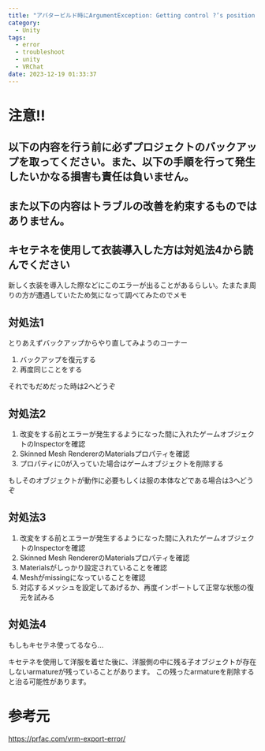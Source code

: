 ```yaml
---
title: "アバタービルド時にArgumentException: Getting control ?’s position in a group with only ? controls when doing repaintが出た時の対処方法"
category:
  - Unity
tags:
  - error
  - troubleshoot
  - unity
  - VRChat
date: 2023-12-19 01:33:37
---
```


# 注意!!

## **以下の内容を行う前に必ずプロジェクトのバックアップを取ってください。また、以下の手順を行って発生したいかなる損害も責任は負いません。**

## **また以下の内容はトラブルの改善を約束するものではありません。**

## **キセテネを使用して衣装導入した方は対処法4から読んでください**

新しく衣装を導入した際などにこのエラーが出ることがあるらしい。たまたま周りの方が遭遇していたため気になって調べてみたのでメモ

## 対処法1

とりあえずバックアップからやり直してみようのコーナー

1. バックアップを復元する
2. 再度同じことをする

それでもだめだった時は2へどうぞ

## 対処法2

1. 改変をする前とエラーが発生するようになった間に入れたゲームオブジェクトのInspectorを確認
2. Skinned Mesh RendererのMaterialsプロパティを確認
3. プロパティに0が入っていた場合はゲームオブジェクトを削除する

もしそのオブジェクトが動作に必要もしくは服の本体などである場合は3へどうぞ

## 対処法3

1. 改変をする前とエラーが発生するようになった間に入れたゲームオブジェクトのInspectorを確認
2. Skinned Mesh RendererのMaterialsプロパティを確認
3. Materialsがしっかり設定されていることを確認
4. Meshがmissingになっていることを確認
5. 対応するメッシュを設定してあげるか、再度インポートして正常な状態の復元を試みる

## 対処法4

もしもキセテネ使ってるなら...

キセテネを使用して洋服を着せた後に、洋服側の中に残る子オブジェクトが存在しないarmatureが残っていることがあります。
この残ったarmatureを削除すると治る可能性があります。


# 参考元

https://prfac.com/vrm-export-error/